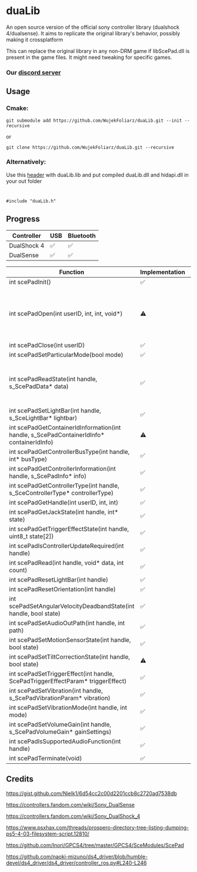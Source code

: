 # duaLib
An open source version of the official sony controller library (dualshock 4/dualsense).
It aims to replicate the original library's behavior, possibly making it crossplatform

This can replace the original library in any non-DRM game if libScePad.dll is present in the game files. It might need tweaking for specific games.

### Our [discord server](https://discord.com/invite/AFYvxf282U)

## Usage
### Cmake: 
```
git submodule add https://github.com/WujekFoliarz/duaLib.git --init --recursive
```
or
```
git clone https://github.com/WujekFoliarz/duaLib.git --recursive
```
### Alternatively:

Use this [header](https://github.com/WujekFoliarz/duaLib/blob/master/src/include/duaLib.h) with duaLib.lib and put compiled duaLib.dll and hidapi.dll in your out folder
#
```
#include "duaLib.h"
```
## Progress

| Controller | USB | Bluetooth |
| -----------|-----|-----------|
| DualShock 4|✅   |✅|
| DualSense  |✅   |✅|

| Function                                                                                  | Implementation  | Comment  |
| -------------                                                                             | -               |------------- | 
| int scePadInit()                                                                          |✅              |
| int scePadOpen(int userID, int, int, void*)                                               |⚠️              | The handle numbers are not accurate to libScePad's. Probably not important though
| int scePadClose(int userID)																|✅              | 
| int scePadSetParticularMode(bool mode)                                                    |✅              | 
| int scePadReadState(int handle, s_ScePadData* data)                                       |✅              | Big yaw drift in orientation, I recommend setting DeadbandState to true.
| int scePadSetLightBar(int handle, s_SceLightBar* lightbar)                                |✅              |
| int scePadGetContainerIdInformation(int handle, s_ScePadContainerIdInfo* containerIdInfo) |⚠️              | Windows only
| int scePadGetControllerBusType(int handle, int* busType)                                  |✅              |
| int scePadGetControllerInformation(int handle, s_ScePadInfo* info)                        |✅              |
| int scePadGetControllerType(int handle, s_SceControllerType* controllerType)              |✅              |
| int scePadGetHandle(int userID, int, int)                                                 |✅              |
| int scePadGetJackState(int handle, int* state)											|✅              |
| int scePadGetTriggerEffectState(int handle, uint8_t state[2])                             |✅              | 
| int scePadIsControllerUpdateRequired(int handle)                                          |✅              |
| int scePadRead(int handle, void* data, int count)                                         |✅              |
| int scePadResetLightBar(int handle)                                                       |✅              |
| int scePadResetOrientation(int handle)                                                    |✅              |
| int scePadSetAngularVelocityDeadbandState(int handle, bool state)                         |✅              |
| int scePadSetAudioOutPath(int handle, int path)                                           |✅              |
| int scePadSetMotionSensorState(int handle, bool state)                                    |✅              |
| int scePadSetTiltCorrectionState(int handle, bool state)                                  |⚠️              | Does nothing
| int scePadSetTriggerEffect(int handle, ScePadTriggerEffectParam* triggerEffect)           |✅              |
| int scePadSetVibration(int handle, s_ScePadVibrationParam* vibration)                     |✅              |
| int scePadSetVibrationMode(int handle, int mode)                                          |✅              |
| int scePadSetVolumeGain(int handle, s_ScePadVolumeGain* gainSettings)                     |✅              |
| int scePadIsSupportedAudioFunction(int handle)                                            |✅              |
| int scePadTerminate(void)                                                                 |✅              |

 ## Credits
 https://gist.github.com/Nielk1/6d54cc2c00d2201ccb8c2720ad7538db
 
 https://controllers.fandom.com/wiki/Sony_DualSense

 https://controllers.fandom.com/wiki/Sony_DualShock_4

 https://www.psxhax.com/threads/prospero-directory-tree-listing-dumping-ps5-4-03-filesystem-script.12810/

 https://github.com/Inori/GPCS4/tree/master/GPCS4/SceModules/ScePad

 https://github.com/naoki-mizuno/ds4_driver/blob/humble-devel/ds4_driver/ds4_driver/controller_ros.py#L240-L246

